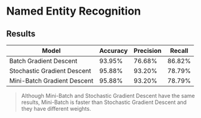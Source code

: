 # Named Entity Recognition

## Results

| Model                       | Accuracy | Precision | Recall |
| --------------------------- | -------- | --------- | ------ |
| Batch Gradient Descent      | 93.95%   | 76.68%    | 86.82% |
| Stochastic Gradient Descent | 95.88%   | 93.20%    | 78.79% |
| Mini-Batch Gradient Descent | 95.88%   | 93.20%    | 78.79% |

> Although Mini-Batch and Stochastic Gradient Descent have the same results, Mini-Batch is faster than Stochastic Gradient Descent and they have different weights.
